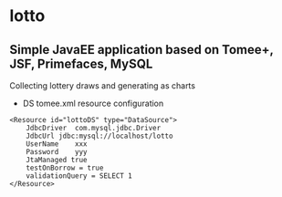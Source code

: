 # lotto

## Simple JavaEE application based on Tomee+, JSF, Primefaces, MySQL

Collecting lottery draws and generating as charts

* DS tomee.xml resource configuration

```
<Resource id="lottoDS" type="DataSource">
    JdbcDriver  com.mysql.jdbc.Driver
    JdbcUrl jdbc:mysql://localhost/lotto
    UserName    xxx
    Password    yyy
    JtaManaged true
    testOnBorrow = true
    validationQuery = SELECT 1
</Resource>
```
